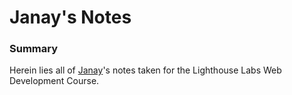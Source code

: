 # Janay's Notes

### Summary

Herein lies all of [Janay](https://github.com/janaym)'s notes taken for the Lighthouse Labs Web Development Course. 